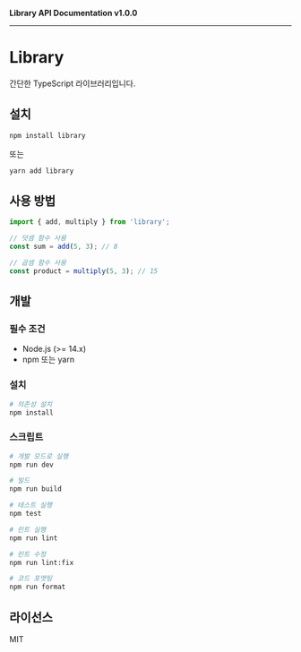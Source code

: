 **Library API Documentation v1.0.0**

***

# Library

간단한 TypeScript 라이브러리입니다.

## 설치

```bash
npm install library
```

또는

```bash
yarn add library
```

## 사용 방법

```typescript
import { add, multiply } from 'library';

// 덧셈 함수 사용
const sum = add(5, 3); // 8

// 곱셈 함수 사용
const product = multiply(5, 3); // 15
```

## 개발

### 필수 조건

- Node.js (>= 14.x)
- npm 또는 yarn

### 설치

```bash
# 의존성 설치
npm install
```

### 스크립트

```bash
# 개발 모드로 실행
npm run dev

# 빌드
npm run build

# 테스트 실행
npm test

# 린트 실행
npm run lint

# 린트 수정
npm run lint:fix

# 코드 포맷팅
npm run format
```

## 라이선스

MIT

